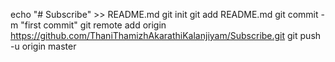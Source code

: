 echo "# Subscribe" >> README.md
git init
git add README.md
git commit -m "first commit"
git remote add origin https://github.com/ThaniThamizhAkarathiKalanjiyam/Subscribe.git
git push -u origin master
